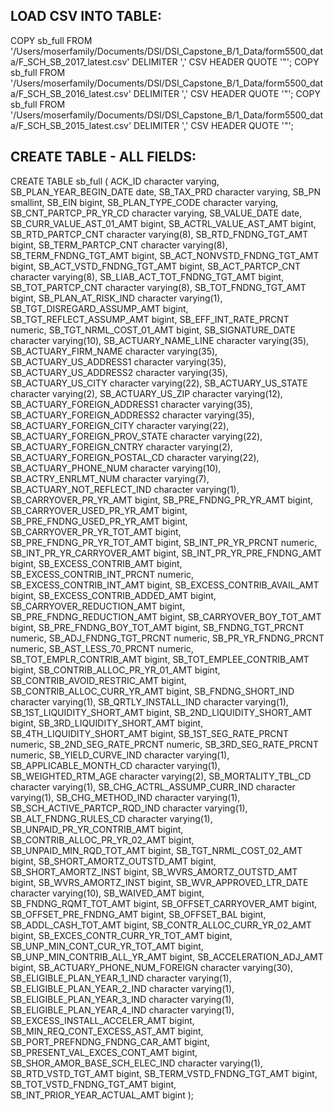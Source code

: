 
## LOAD CSV INTO TABLE:

COPY sb_full FROM '/Users/moserfamily/Documents/DSI/DSI_Capstone_B/1_Data/form5500_data/F_SCH_SB_2017_latest.csv' DELIMITER ',' CSV HEADER QUOTE '"';
COPY sb_full FROM '/Users/moserfamily/Documents/DSI/DSI_Capstone_B/1_Data/form5500_data/F_SCH_SB_2016_latest.csv' DELIMITER ',' CSV HEADER QUOTE '"';
COPY sb_full FROM '/Users/moserfamily/Documents/DSI/DSI_Capstone_B/1_Data/form5500_data/F_SCH_SB_2015_latest.csv' DELIMITER ',' CSV HEADER QUOTE '"';

## CREATE TABLE - ALL FIELDS:

CREATE TABLE sb_full (
  ACK_ID character varying,
  SB_PLAN_YEAR_BEGIN_DATE date,
  SB_TAX_PRD character varying,
  SB_PN smallint,
  SB_EIN bigint,
  SB_PLAN_TYPE_CODE character varying,
  SB_CNT_PARTCP_PR_YR_CD character varying,
  SB_VALUE_DATE date,
  SB_CURR_VALUE_AST_01_AMT bigint,
  SB_ACTRL_VALUE_AST_AMT bigint,
  SB_RTD_PARTCP_CNT character varying(8),
  SB_RTD_FNDNG_TGT_AMT bigint,
  SB_TERM_PARTCP_CNT character varying(8),
  SB_TERM_FNDNG_TGT_AMT bigint,
  SB_ACT_NONVSTD_FNDNG_TGT_AMT bigint,
  SB_ACT_VSTD_FNDNG_TGT_AMT bigint,
  SB_ACT_PARTCP_CNT character varying(8),
  SB_LIAB_ACT_TOT_FNDNG_TGT_AMT bigint,
  SB_TOT_PARTCP_CNT character varying(8),
  SB_TOT_FNDNG_TGT_AMT bigint,
  SB_PLAN_AT_RISK_IND character varying(1),
  SB_TGT_DISREGARD_ASSUMP_AMT bigint,
  SB_TGT_REFLECT_ASSUMP_AMT bigint,
  SB_EFF_INT_RATE_PRCNT numeric,
  SB_TGT_NRML_COST_01_AMT bigint,
  SB_SIGNATURE_DATE character varying(10),
  SB_ACTUARY_NAME_LINE character varying(35),
  SB_ACTUARY_FIRM_NAME character varying(35),
  SB_ACTUARY_US_ADDRESS1 character varying(35),
  SB_ACTUARY_US_ADDRESS2 character varying(35),
  SB_ACTUARY_US_CITY character varying(22),
  SB_ACTUARY_US_STATE character varying(2),
  SB_ACTUARY_US_ZIP character varying(12),
  SB_ACTUARY_FOREIGN_ADDRESS1 character varying(35),
  SB_ACTUARY_FOREIGN_ADDRESS2 character varying(35),
  SB_ACTUARY_FOREIGN_CITY character varying(22),
  SB_ACTUARY_FOREIGN_PROV_STATE character varying(22),
  SB_ACTUARY_FOREIGN_CNTRY character varying(2),
  SB_ACTUARY_FOREIGN_POSTAL_CD character varying(22),
  SB_ACTUARY_PHONE_NUM character varying(10),
  SB_ACTRY_ENRLMT_NUM character varying(7),
  SB_ACTUARY_NOT_REFLECT_IND character varying(1),
  SB_CARRYOVER_PR_YR_AMT bigint,
  SB_PRE_FNDNG_PR_YR_AMT bigint,
  SB_CARRYOVER_USED_PR_YR_AMT bigint,
  SB_PRE_FNDNG_USED_PR_YR_AMT bigint,
  SB_CARRYOVER_PR_YR_TOT_AMT bigint,
  SB_PRE_FNDNG_PR_YR_TOT_AMT bigint,
  SB_INT_PR_YR_PRCNT numeric,
  SB_INT_PR_YR_CARRYOVER_AMT bigint,
  SB_INT_PR_YR_PRE_FNDNG_AMT bigint,
  SB_EXCESS_CONTRIB_AMT bigint,
  SB_EXCESS_CONTRIB_INT_PRCNT numeric,
  SB_EXCESS_CONTRIB_INT_AMT bigint,
  SB_EXCESS_CONTRIB_AVAIL_AMT bigint,
  SB_EXCESS_CONTRIB_ADDED_AMT bigint,
  SB_CARRYOVER_REDUCTION_AMT bigint,
  SB_PRE_FNDNG_REDUCTION_AMT bigint,
  SB_CARRYOVER_BOY_TOT_AMT bigint,
  SB_PRE_FNDNG_BOY_TOT_AMT bigint,
  SB_FNDNG_TGT_PRCNT numeric,
  SB_ADJ_FNDNG_TGT_PRCNT numeric,
  SB_PR_YR_FNDNG_PRCNT numeric,
  SB_AST_LESS_70_PRCNT numeric,
  SB_TOT_EMPLR_CONTRIB_AMT bigint,
  SB_TOT_EMPLEE_CONTRIB_AMT bigint,
  SB_CONTRIB_ALLOC_PR_YR_01_AMT bigint,
  SB_CONTRIB_AVOID_RESTRIC_AMT bigint,
  SB_CONTRIB_ALLOC_CURR_YR_AMT bigint,
  SB_FNDNG_SHORT_IND character varying(1),
  SB_QRTLY_INSTALL_IND character varying(1),
  SB_1ST_LIQUIDITY_SHORT_AMT bigint,
  SB_2ND_LIQUIDITY_SHORT_AMT bigint,
  SB_3RD_LIQUIDITY_SHORT_AMT bigint,
  SB_4TH_LIQUIDITY_SHORT_AMT bigint,
  SB_1ST_SEG_RATE_PRCNT numeric,
  SB_2ND_SEG_RATE_PRCNT numeric,
  SB_3RD_SEG_RATE_PRCNT numeric,
  SB_YIELD_CURVE_IND character varying(1),
  SB_APPLICABLE_MONTH_CD character varying(1),
  SB_WEIGHTED_RTM_AGE character varying(2),
  SB_MORTALITY_TBL_CD character varying(1),
  SB_CHG_ACTRL_ASSUMP_CURR_IND character varying(1),
  SB_CHG_METHOD_IND character varying(1),
  SB_SCH_ACTIVE_PARTCP_RQD_IND character varying(1),
  SB_ALT_FNDNG_RULES_CD character varying(1),
  SB_UNPAID_PR_YR_CONTRIB_AMT bigint,
  SB_CONTRIB_ALLOC_PR_YR_02_AMT bigint,
  SB_UNPAID_MIN_RQD_TOT_AMT bigint,
  SB_TGT_NRML_COST_02_AMT bigint,
  SB_SHORT_AMORTZ_OUTSTD_AMT bigint,
  SB_SHORT_AMORTZ_INST bigint,
  SB_WVRS_AMORTZ_OUTSTD_AMT bigint,
  SB_WVRS_AMORTZ_INST  bigint,
  SB_WVR_APPROVED_LTR_DATE character varying(10),
  SB_WAIVED_AMT bigint,
  SB_FNDNG_RQMT_TOT_AMT bigint,
  SB_OFFSET_CARRYOVER_AMT bigint,
  SB_OFFSET_PRE_FNDNG_AMT bigint,
  SB_OFFSET_BAL bigint,
  SB_ADDL_CASH_TOT_AMT bigint,
  SB_CONTR_ALLOC_CURR_YR_02_AMT bigint,
  SB_EXCES_CONTR_CURR_YR_TOT_AMT bigint,
  SB_UNP_MIN_CONT_CUR_YR_TOT_AMT bigint,
  SB_UNP_MIN_CONTRIB_ALL_YR_AMT bigint,
  SB_ACCELERATION_ADJ_AMT bigint,
  SB_ACTUARY_PHONE_NUM_FOREIGN character varying(30),
  SB_ELIGIBLE_PLAN_YEAR_1_IND character varying(1),
  SB_ELIGIBLE_PLAN_YEAR_2_IND character varying(1),
  SB_ELIGIBLE_PLAN_YEAR_3_IND character varying(1),
  SB_ELIGIBLE_PLAN_YEAR_4_IND character varying(1),
  SB_EXCESS_INSTALL_ACCELER_AMT bigint,
  SB_MIN_REQ_CONT_EXCESS_AST_AMT bigint,
  SB_PORT_PREFNDNG_FNDNG_CAR_AMT bigint,
  SB_PRESENT_VAL_EXCES_CONT_AMT bigint,
  SB_SHOR_AMOR_BASE_SCH_ELEC_IND character varying(1),
  SB_RTD_VSTD_TGT_AMT bigint,
  SB_TERM_VSTD_FNDNG_TGT_AMT bigint,
  SB_TOT_VSTD_FNDNG_TGT_AMT bigint,
  SB_INT_PRIOR_YEAR_ACTUAL_AMT bigint
);
